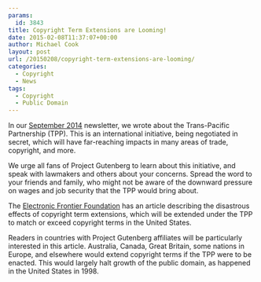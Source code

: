 ```yaml
---
params:
  id: 3843
title: Copyright Term Extensions are Looming!
date: 2015-02-08T11:37:07+00:00
author: Michael Cook
layout: post
url: /20150208/copyright-term-extensions-are-looming/
categories:
  - Copyright
  - News
tags:
  - Copyright
  - Public Domain
---
```

In our [September 2014](https://www.gutenbergnews.org/20140903/pg-monthly-newsletter-2014-09-03/) newsletter, we wrote about the Trans-Pacific Partnership (TPP). This is an international initiative, being negotiated in secret, which will have far-reaching impacts in many areas of trade, copyright, and more.

We urge all fans of Project Gutenberg to learn about this initiative, and speak with lawmakers and others about your concerns. Spread the word to your friends and family, who might not be aware of the downward pressure on wages and job security that the TPP would bring about.

The <a href="https://www.eff.org/deeplinks/2015/02/negotiators-burn-their-last-opportunity-salvage-tpp-caving-copyright-term" target="_blank">Electronic Frontier Foundation</a> has an article describing the disastrous effects of copyright term extensions, which will be extended under the TPP to match or exceed copyright terms in the United States.

Readers in countries with Project Gutenberg affiliates will be particularly interested in this article. Australia, Canada, Great Britain, some nations in Europe, and elsewhere would extend copyright terms if the TPP were to be enacted. This would largely halt growth of the public domain, as happened in the United States in 1998.
